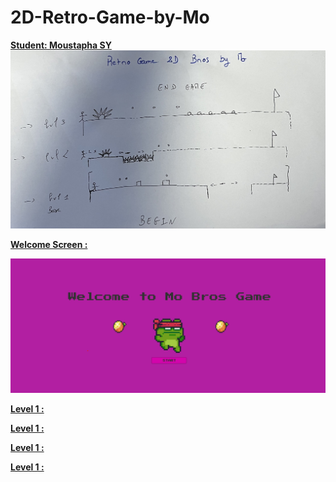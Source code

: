 # 2D-Retro-Game-by-Mo

<b> <U> Student: Moustapha SY </U> </b>
![](pictures/draft.jpg)

<b>  <U> Welcome Screen : </U> </b>

![](pictures/PP-game.png)

<b>  <U> Level 1 : </U> </b>


<b>  <U> Level 1 : </U> </b>

<b>  <U> Level 1 : </U> </b>

<b>  <U> Level 1 : </U> </b>
